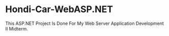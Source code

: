 # Hondi-Car-WebASP.NET
This ASP.NET Project Is Done For My Web Server Application Development II Midterm.
